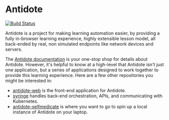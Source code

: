 # Antidote

[![Build Status](https://travis-ci.org/nre-learning/antidote.svg?branch=master)](https://travis-ci.org/nre-learning/antidote)

Antidote is a project for making learning automation easier, by providing a fully in-browser learning experience, highly extensible lesson model, all back-ended by real, non simulated endpoints like network devices and servers.

The [Antidote documentation](https://antidoteproject.readthedocs.io/en/latest/) is your one-stop shop for details about Antidote. However, it's helpful to know at a high-level that Antidote isn't just one application, but a series of applications designed to work together to provide this learning experience. Here are a few other repositories you might be interested in:

- [antidote-web](https://github.com/nre-learning/antidote-web) is the front-end application for Antidote.
- [syringe](https://github.com/nre-learning/syringe) handles back-end orchestration, APIs, and communicating with Kubernetes.
- [antidote-selfmedicate](https://github.com/nre-learning/antidote-selfmedicate) is where you want to go to spin up a local instance of Antidote on your laptop.
